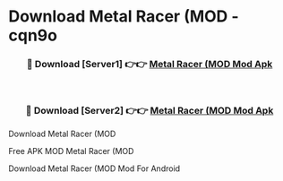 # Download Metal Racer (MOD - cqn9o



<div align="center">
<h3>🔴 Download [Server1] 👉👉 <a href="https://momento.my/?title=Metal_Racer_(MOD">Metal Racer (MOD Mod Apk</a></h3><br>

<h3>🔴 Download [Server2] 👉👉 <a href="https://momento.my/?title=Metal_Racer_(MOD">Metal Racer (MOD Mod Apk</a></h3>
</div>



Download Metal Racer (MOD 

Free APK MOD Metal Racer (MOD 

Download Metal Racer (MOD Mod For Android
